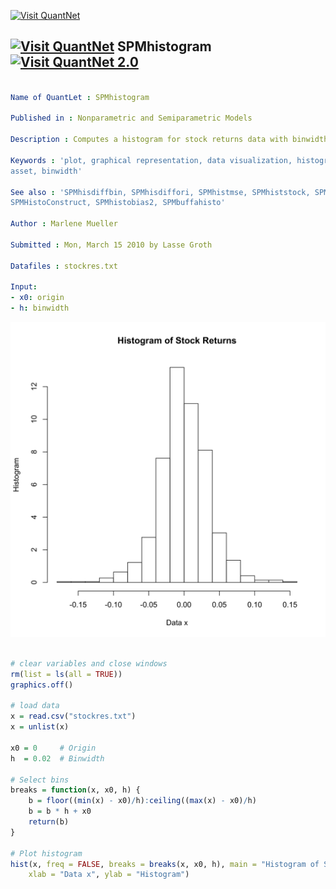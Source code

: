 
[<img src="https://github.com/QuantLet/Styleguide-and-FAQ/blob/master/pictures/banner.png" width="880" alt="Visit QuantNet">](http://quantlet.de/index.php?p=info)

## [<img src="https://github.com/QuantLet/Styleguide-and-Validation-procedure/blob/master/pictures/qloqo.png" alt="Visit QuantNet">](http://quantlet.de/) **SPMhistogram** [<img src="https://github.com/QuantLet/Styleguide-and-Validation-procedure/blob/master/pictures/QN2.png" width="60" alt="Visit QuantNet 2.0">](http://quantlet.de/d3/ia)

```yaml

Name of QuantLet : SPMhistogram

Published in : Nonparametric and Semiparametric Models

Description : Computes a histogram for stock returns data with binwidth h = 0.02 and origin x0 = 0.

Keywords : 'plot, graphical representation, data visualization, histogram, financial, returns,
asset, binwidth'

See also : 'SPMhisdiffbin, SPMhisdiffori, SPMhistmse, SPMhiststock, SPMstockreturnhisto,
SPMHistoConstruct, SPMhistobias2, SPMbuffahisto'

Author : Marlene Mueller

Submitted : Mon, March 15 2010 by Lasse Groth

Datafiles : stockres.txt

Input: 
- x0: origin
- h: binwidth

```

![Picture1](SPMhistogram-1.png)


```r

# clear variables and close windows
rm(list = ls(all = TRUE))
graphics.off()

# load data
x = read.csv("stockres.txt") 
x = unlist(x)

x0 = 0     # Origin
h  = 0.02  # Binwidth

# Select bins
breaks = function(x, x0, h) {
    b = floor((min(x) - x0)/h):ceiling((max(x) - x0)/h)
    b = b * h + x0
    return(b)
}

# Plot histogram
hist(x, freq = FALSE, breaks = breaks(x, x0, h), main = "Histogram of Stock Returns", 
    xlab = "Data x", ylab = "Histogram")
```
